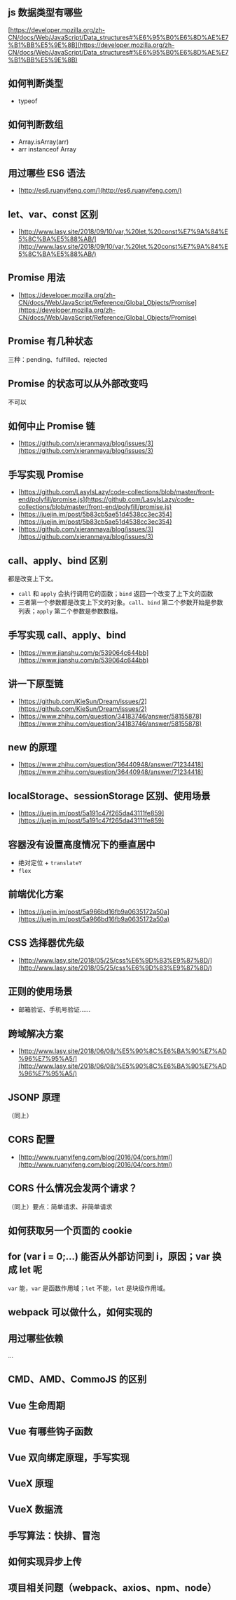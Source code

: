 
## js 数据类型有哪些

[https://developer.mozilla.org/zh-CN/docs/Web/JavaScript/Data_structures#%E6%95%B0%E6%8D%AE%E7%B1%BB%E5%9E%8B](https://developer.mozilla.org/zh-CN/docs/Web/JavaScript/Data_structures#%E6%95%B0%E6%8D%AE%E7%B1%BB%E5%9E%8B)

## 如何判断类型

- typeof

## 如何判断数组

- Array.isArray(arr)
- arr instanceof Array

## 用过哪些 ES6 语法

- [http://es6.ruanyifeng.com/](http://es6.ruanyifeng.com/)

## let、var、const 区别

- [http://www.lasy.site/2018/09/10/var,%20let,%20const%E7%9A%84%E5%8C%BA%E5%88%AB/](http://www.lasy.site/2018/09/10/var,%20let,%20const%E7%9A%84%E5%8C%BA%E5%88%AB/)

## Promise 用法

- [https://developer.mozilla.org/zh-CN/docs/Web/JavaScript/Reference/Global_Objects/Promise](https://developer.mozilla.org/zh-CN/docs/Web/JavaScript/Reference/Global_Objects/Promise)

## Promise 有几种状态

三种：pending、fulfilled、rejected

## Promise 的状态可以从外部改变吗

不可以

## 如何中止 Promise 链

- [https://github.com/xieranmaya/blog/issues/3](https://github.com/xieranmaya/blog/issues/3)

## 手写实现 Promise

- [https://github.com/LasyIsLazy/code-collections/blob/master/front-end/polyfill/promise.js](https://github.com/LasyIsLazy/code-collections/blob/master/front-end/polyfill/promise.js)
- [https://juejin.im/post/5b83cb5ae51d4538cc3ec354](https://juejin.im/post/5b83cb5ae51d4538cc3ec354)
- [https://github.com/xieranmaya/blog/issues/3](https://github.com/xieranmaya/blog/issues/3)

## call、apply、bind 区别

都是改变上下文。 
  
- `call` 和 `apply` 会执行调用它的函数；`bind` 返回一个改变了上下文的函数
- 三者第一个参数都是改变上下文的对象。`call`、`bind` 第二个参数开始是参数列表；`apply` 第二个参数是参数数组。

## 手写实现 call、apply、bind

- [https://www.jianshu.com/p/539064c644bb](https://www.jianshu.com/p/539064c644bb)

## 讲一下原型链

- [https://github.com/KieSun/Dream/issues/2](https://github.com/KieSun/Dream/issues/2)
- [https://www.zhihu.com/question/34183746/answer/58155878](https://www.zhihu.com/question/34183746/answer/58155878)

## new 的原理

- [https://www.zhihu.com/question/36440948/answer/71234418](https://www.zhihu.com/question/36440948/answer/71234418)

## localStorage、sessionStorage 区别、使用场景

- [https://juejin.im/post/5a191c47f265da43111fe859](https://juejin.im/post/5a191c47f265da43111fe859)

## 容器没有设置高度情况下的垂直居中

- 绝对定位 + `translateY`
- `flex`

## 前端优化方案

- [https://juejin.im/post/5a966bd16fb9a0635172a50a](https://juejin.im/post/5a966bd16fb9a0635172a50a)

## CSS 选择器优先级

- [http://www.lasy.site/2018/05/25/css%E6%9D%83%E9%87%8D/](http://www.lasy.site/2018/05/25/css%E6%9D%83%E9%87%8D/)

## 正则的使用场景

- 邮箱验证、手机号验证……

## 跨域解决方案

- [http://www.lasy.site/2018/06/08/%E5%90%8C%E6%BA%90%E7%AD%96%E7%95%A5/](http://www.lasy.site/2018/06/08/%E5%90%8C%E6%BA%90%E7%AD%96%E7%95%A5/)

## JSONP 原理

（同上）

## CORS 配置

- [http://www.ruanyifeng.com/blog/2016/04/cors.html](http://www.ruanyifeng.com/blog/2016/04/cors.html)

## CORS 什么情况会发两个请求？

（同上）要点：简单请求、非简单请求

## 如何获取另一个页面的 cookie



## for (var i = 0;...) 能否从外部访问到 i，原因；var 换成 let 呢

`var` 能，`var` 是函数作用域；`let` 不能，`let` 是块级作用域。

## webpack 可以做什么，如何实现的

## 用过哪些依赖

...

## CMD、AMD、CommoJS 的区别

## Vue 生命周期

## Vue 有哪些钩子函数

## Vue 双向绑定原理，手写实现

## VueX 原理

## VueX 数据流

## 手写算法：快排、冒泡

## 如何实现异步上传

## 项目相关问题（webpack、axios、npm、node）